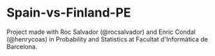 # Spain-vs-Finland-PE
Project made with Roc Salvador (@rocsalvador) and Enric Condal (@henrycoas) in Probability and Statistics at Facultat d'Informàtica de Barcelona.

